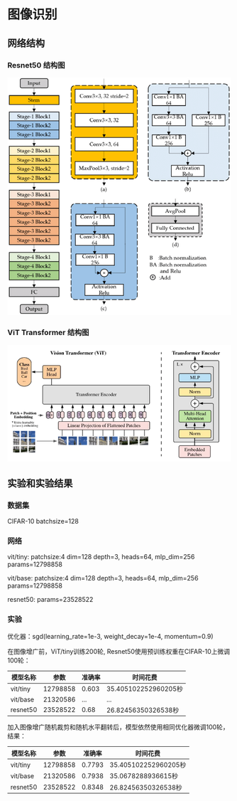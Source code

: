 # 图像识别
## 网络结构
### Resnet50 结构图
![Resnet50](./images/The-architecture-of-ResNet-50.png)

### ViT Transformer 结构图
![ViT Transfomer](./images/vision-transformer-vit.webp)

## 实验和实验结果
### 数据集
CIFAR-10 batchsize=128

### 网络
vit/tiny:  patchsize:4 dim=128 depth=3, heads=64, mlp_dim=256 params=12798858

vit/base:  patchsize:4 dim=128 depth=3, heads=64, mlp_dim=256 params=12798858

resnet50:  params=23528522



### 实验
优化器：sgd(learning_rate=1e-3, weight_decay=1e-4, momentum=0.9)

在图像增广前，ViT/tiny训练200轮, Resnet50使用预训练权重在CIFAR-10上微调100轮：

| 模型名称 | 参数     | 准确率 | 时间花费             |
|----------|----------|--------|----------------------|
| vit/tiny | 12798858 | 0.603  | 35.405102252960205秒 |
| vit/base | 21320586 | ...    | ...                  |
| resnet50 | 23528522 | 0.68   | 26.82456350326538秒  |

加入图像增广随机裁剪和随机水平翻转后，模型依然使用相同优化器微调100轮，结果：

| 模型名称 | 参数     | 准确率 | 时间花费                |
|----------|----------|--------|---------------------|
| vit/tiny | 12798858 | 0.7793  | 35.405102252960205秒 |
| vit/base | 21320586 | 0.7938    | 35.0678288936615秒   |
| resnet50 | 23528522 | 0.8348   | 26.82456350326538秒  |

